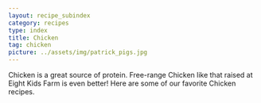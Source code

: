 ```yaml
---
layout: recipe_subindex
category: recipes
type: index
title: Chicken
tag: chicken
picture: ../assets/img/patrick_pigs.jpg
---
```


Chicken is a great source of protein. Free-range Chicken like that raised at Eight Kids Farm is even better! Here are some of our favorite Chicken recipes.
